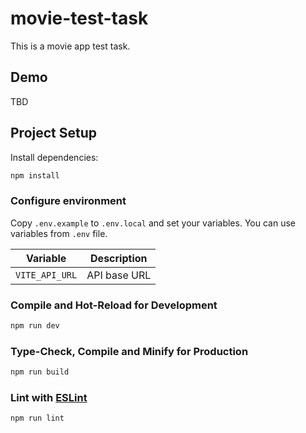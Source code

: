 # movie-test-task

This is a movie app test task.

## Demo

TBD

## Project Setup

Install dependencies:

```sh
npm install
```

### Configure environment

Copy `.env.example` to `.env.local` and set your variables. You can use variables from `.env` file.

| Variable | Description |
| -------- | ----------- |
| `VITE_API_URL` | API base URL |

### Compile and Hot-Reload for Development

```sh
npm run dev
```

### Type-Check, Compile and Minify for Production

```sh
npm run build
```

### Lint with [ESLint](https://eslint.org/)

```sh
npm run lint
```
